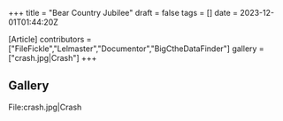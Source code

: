 +++
title = "Bear Country Jubilee"
draft = false
tags = []
date = 2023-12-01T01:44:20Z

[Article]
contributors = ["FileFickle","Lelmaster","Documentor","BigCtheDataFinder"]
gallery = ["crash.jpg|Crash"]
+++
## Gallery ##
<gallery>
File:crash.jpg|Crash
</gallery>